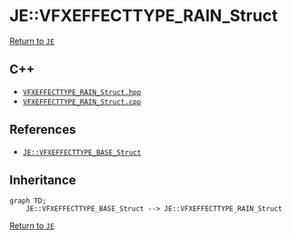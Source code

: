 # JE::VFXEFFECTTYPE_RAIN_Struct

[Return to `JE`](/docs/je.md)

## C++

- [`VFXEFFECTTYPE_RAIN_Struct.hpp`](/src/je/VFXEFFECTTYPE_RAIN_Struct.hpp)
- [`VFXEFFECTTYPE_RAIN_Struct.cpp`](/src/je/VFXEFFECTTYPE_RAIN_Struct.cpp)

## References

- [`JE::VFXEFFECTTYPE_BASE_Struct`](/docs/je/VFXEFFECTTYPE_BASE_Struct.md)

## Inheritance

```mermaid
graph TD;
    JE::VFXEFFECTTYPE_BASE_Struct --> JE::VFXEFFECTTYPE_RAIN_Struct
```

[Return to `JE`](/docs/je.md)